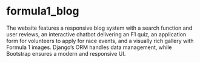 # formula1_blog

The website features a responsive blog system with a search function and user reviews, an interactive chatbot delivering an F1 quiz, an application form for volunteers to apply for race events, and a visually rich gallery with Formula 1 images. Django’s ORM handles data management, while Bootstrap ensures a modern and responsive UI. 

